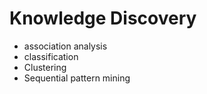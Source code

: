 # Knowledge Discovery
- association analysis
- classification
- Clustering
- Sequential pattern mining

